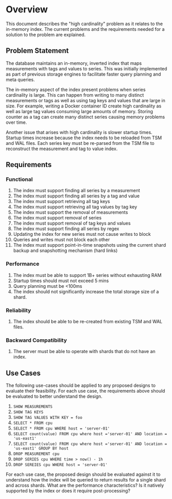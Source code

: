 # Overview

This document describes the "high cardinality" problem as it relates to the in-memory index.  The current problems and the requirements needed for a solution to the problem are explained.

## Problem Statement

The database maintains an in-memory, inverted index that maps measurements with tags and values to series.  This was initially implemented as part of previous storage engines to facilitate faster query planning and meta queries.

The in-memory aspect of the index present problems when series cardinality is large.  This can happen from writing to many distinct measurements or tags as well as using tag keys and values that are large in size.  For example, writing a Docker container ID create high cardinality as well as large tag values consuming large amounts of memory.  Storing counter as a tag can create many distinct series causing memory problems over time.

Another issue that arises with high cardinality is slower startup times.  Startup times increase because the index needs to be reloaded from TSM and WAL files.  Each series key must be re-parsed from the TSM file to reconstruct the measurement and tag to value index.

## Requirements

### Functional

1. The index must support finding all series by a measurement
2. The index must support finding all series by a tag and value
3. The index must support retrieving all tag keys
4. The index must support retrieving all tag values by tag key
5. The index must support the removal of measurements
6. The index must support removal of series
7. The index must support removal of tag keys and values
8. The index must support finding all series by regex
9. Updating the index for new series must not cause writes to block
10. Queries and writes must not block each other
11. The index must support point-in-time snapshots using the current shard backup and snapshotting mechanism (hard links)

### Performance

1. The index must be able to support 1B+ series without exhausting RAM
2. Startup times should must not exceed 5 mins
3. Query planning must be <100ms
4. The index should not significantly increase the total storage size of a shard.

### Reliability

1. The index should be able to be re-created from existing TSM and WAL files.

### Backward Compatibility

1. The server must be able to operate with shards that do not have an index.

## Use Cases

The following use-cases should be applied to any proposed designs to evaluate their feasibility.  For each use case, the requirements above should be evaluated to better understand the design.

1. `SHOW MEASUREMENTS`
2. `SHOW TAG KEYS`
3. `SHOW TAG VALUES WITH KEY = foo`
4. `SELECT * FROM cpu`
5. `SELECT * FROM cpu WHERE host = 'server-01'`
6. `SELECT count(value) FROM cpu where host ='server-01' AND location = 'us-east1'`
6. `SELECT count(value) FROM cpu where host ='server-01' AND location = 'us-east1' GROUP BY host`
7. `DROP MEASUREMENT cpu`
8. `DROP SERIES cpu WHERE time > now() - 1h`
9. `DROP SEREIES cpu WHERE host = 'server-01'`

For each use case, the proposed design should be evaluated against it to understand how the index will be queried to return results for a single shard and across shards.  What are the performance characteristics? Is it natively supported by the index or does it require post-processing?

